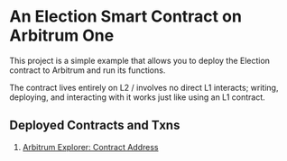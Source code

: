 # An Election Smart Contract on Arbitrum One

This project is a simple example that allows you to deploy the Election contract to Arbitrum and run its functions.

The contract lives entirely on L2 / involves no direct L1 interacts; writing, deploying, and interacting with it works just like using an L1 contract.

## Deployed Contracts and Txns

1.  [Arbitrum Explorer: Contract Address](https://rinkeby-explorer.arbitrum.io/address/0x0357f03e164B2c9a938C41a0c308E5a8737AD271)
